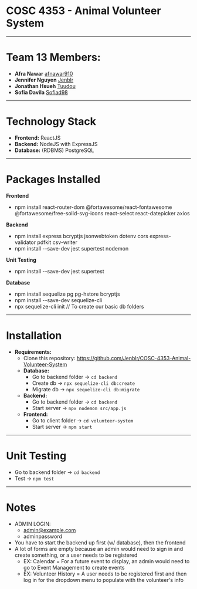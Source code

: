 # COSC 4353 - Animal Volunteer System
---
# Team 13 Members:
- **Afra Nawar** [afnawar910](https://github.com/afnawar910)
- **Jennifer Nguyen** [Jenblr](https://github.com/Jenblr)
- **Jonathan Hsueh** [Tuudou](https://github.com/tuudou)
- **Sofia Davila** [Sofiad98](https://github.com/Sofiad98)
---
# Technology Stack
- **Frontend:** ReactJS
- **Backend:** NodeJS with ExpressJS
- **Database:** (RDBMS) PostgreSQL
---
# Packages Installed
**Frontend**
- npm install react-router-dom @fortawesome/react-fontawesome @fortawesome/free-solid-svg-icons react-select react-datepicker axios

**Backend**
- npm install express bcryptjs jsonwebtoken dotenv cors express-validator pdfkit csv-writer
- npm install --save-dev jest supertest nodemon

**Unit Testing**
- npm install --save-dev jest supertest

**Database**
- npm install sequelize pg pg-hstore bcryptjs
- npm install --save-dev sequelize-cli
- npx sequelize-cli init // To create our basic db folders
---
# Installation
- **Requirements:**
    - Clone this repository: https://github.com/Jenblr/COSC-4353-Animal-Volunteer-System
    - **Database:**  
        - Go to backend folder → ```cd backend```
        - Create db → ```npx sequelize-cli db:create```
        - Migrate db → ```npx sequelize-cli db:migrate```
    - **Backend:**  
        - Go to backend folder → ```cd backend```
        - Start server → ```npx nodemon src/app.js```
    - **Frontend:**
        - Go to client folder → ```cd volunteer-system```
        - Start server → ```npm start```
---
# Unit Testing
- Go to backend folder → ```cd backend```
- Test → ```npm test```
---
# Notes
- ADMIN LOGIN: 
    - admin@example.com
    - adminpassword 
- You have to start the backend up first (w/ database), then the frontend
- A lot of forms are empty because an admin would need to sign in and create something, or a user needs to be registered
    - EX: Calendar = For a future event to display, an admin would need to go to Event Management to create events
    - EX: Volunteer History = A user needs to be registered first and then log in for the dropdown menu to populate with the volunteer's info